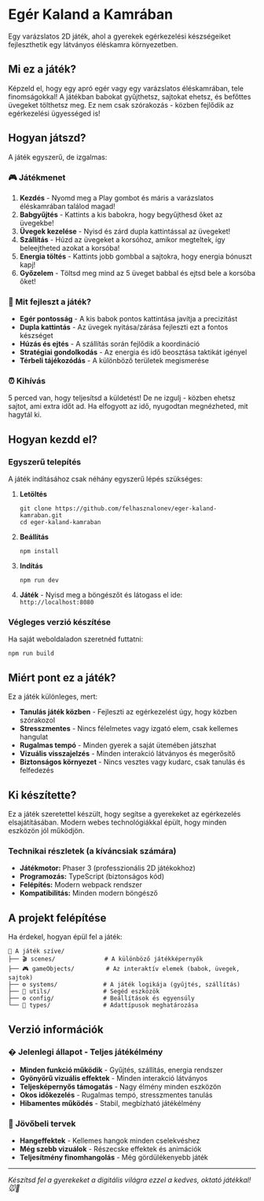 # Egér Kaland a Kamrában

Egy varázslatos 2D játék, ahol a gyerekek egérkezelési készségeiket fejleszthetik egy látványos éléskamra környezetben.

## Mi ez a játék?

Képzeld el, hogy egy apró egér vagy egy varázslatos éléskamrában, tele finomságokkal! A játékban babokat gyűjthetsz, sajtokat ehetsz, és befőttes üvegeket tölthetsz meg. Ez nem csak szórakozás - közben fejlődik az egérkezelési ügyességed is!

## Hogyan játszd?

A játék egyszerű, de izgalmas:

### 🎮 Játékmenet
1. **Kezdés** - Nyomd meg a Play gombot és máris a varázslatos éléskamrában találod magad!
2. **Babgyűjtés** - Kattints a kis babokra, hogy begyűjthesd őket az üvegekbe!
3. **Üvegek kezelése** - Nyisd és zárd dupla kattintással az üvegeket!
4. **Szállítás** - Húzd az üvegeket a korsóhoz, amikor megteltek, így beleejtheted azokat a korsóba!
5. **Energia töltés** - Kattints jobb gombbal a sajtokra, hogy energia bónuszt kapj!
6. **Győzelem** - Töltsd meg mind az 5 üveget babbal és ejtsd bele a korsóba őket!

### 🎯 Mit fejleszt a játék?
- **Egér pontosság** - A kis babok pontos kattintása javítja a precizitást
- **Dupla kattintás** - Az üvegek nyitása/zárása fejleszti ezt a fontos készséget  
- **Húzás és ejtés** - A szállítás során fejlődik a koordináció
- **Stratégiai gondolkodás** - Az energia és idő beosztása taktikát igényel
- **Térbeli tájékozódás** - A különböző területek megismerése

### ⏰ Kihívás
5 perced van, hogy teljesítsd a küldetést! De ne izgulj - közben ehetsz sajtot, ami extra időt ad. Ha elfogyott az idő, nyugodtan megnézheted, mit hagytál ki.

## Hogyan kezdd el?

### Egyszerű telepítés
A játék indításához csak néhány egyszerű lépés szükséges:

1. **Letöltés**
   ```
   git clone https://github.com/felhasznalonev/eger-kaland-kamraban.git
   cd eger-kaland-kamraban
   ```

2. **Beállítás**
   ```
   npm install
   ```

3. **Indítás**
   ```
   npm run dev
   ```

4. **Játék** - Nyisd meg a böngészőt és látogass el ide: `http://localhost:8080`

### Végleges verzió készítése
Ha saját weboldaladon szeretnéd futtatni:
```
npm run build
```

## Miért pont ez a játék?

Ez a játék különleges, mert:
- **Tanulás játék közben** - Fejleszti az egérkezelést úgy, hogy közben szórakozol
- **Stresszmentes** - Nincs félelmetes vagy izgató elem, csak kellemes hangulat
- **Rugalmas tempó** - Minden gyerek a saját ütemében játszhat
- **Vizuális visszajelzés** - Minden interakció látványos és megerősítő
- **Biztonságos környezet** - Nincs vesztes vagy kudarc, csak tanulás és felfedezés

## Ki készítette?

Ez a játék szeretettel készült, hogy segítse a gyerekeket az egérkezelés elsajátításában. Modern webes technológiákkal épült, hogy minden eszközön jól működjön.

### Technikai részletek (a kíváncsiak számára)
- **Játékmotor:** Phaser 3 (professzionális 2D játékokhoz)
- **Programozás:** TypeScript (biztonságos kód)
- **Felépítés:** Modern webpack rendszer
- **Kompatibilitás:** Minden modern böngésző

## A projekt felépítése

Ha érdekel, hogyan épül fel a játék:

```
📁 A játék szíve/
├── 🎬 scenes/              # A különböző játékképernyők
├── 🎮 gameObjects/         # Az interaktív elemek (babok, üvegek, sajtok)
├── ⚙️ systems/             # A játék logikája (gyűjtés, szállítás)
├── 🔧 utils/               # Segéd eszközök
├── ⚙️ config/              # Beállítások és egyensúly
└── 📝 types/               # Adattípusok meghatározása
```

## Verzió információk

### � Jelenlegi állapot - Teljes játékélmény
- **Minden funkció működik** - Gyűjtés, szállítás, energia rendszer
- **Gyönyörű vizuális effektek** - Minden interakció látványos
- **Teljesképernyős támogatás** - Nagy élmény minden eszközön  
- **Okos időkezelés** - Rugalmas tempó, stresszmentes tanulás
- **Hibamentes működés** - Stabil, megbízható játékélmény

### 🔮 Jövőbeli tervek
- **Hangeffektek** - Kellemes hangok minden cselekvéshez
- **Még szebb vizuálok** - Részecske effektek és animációk
- **Teljesítmény finomhangolás** - Még gördülékenyebb játék

---

*Készítsd fel a gyerekeket a digitális világra ezzel a kedves, oktató játékkal! 🐭🧀*